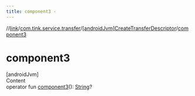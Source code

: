 ```yaml
---
title: component3 -
---
```

//[link](../../index.md)/[com.tink.service.transfer](../index.md)/[[androidJvm]CreateTransferDescriptor](index.md)/[component3](component3.md)



# component3  
[androidJvm]  
Content  
operator fun [component3](component3.md)(): [String](https://kotlinlang.org/api/latest/jvm/stdlib/kotlin/-string/index.html)?  



